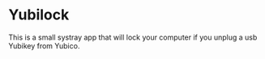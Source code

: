 # Yubilock
This is a small systray app that will lock your computer if you unplug a usb Yubikey from Yubico.
